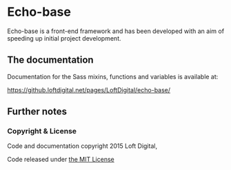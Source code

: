 Echo-base
========

Echo-base is a front-end framework and has been developed with an aim of speeding up initial project development.

## The documentation
Documentation for the Sass mixins, functions and variables is available at:

https://github.loftdigital.net/pages/LoftDigital/echo-base/


## Further notes

### Copyright & License
Code and documentation copyright 2015 Loft Digital,

Code released under [the MIT License](https://github.loftdigital.net/LoftDigital/echo-base/blob/master/LICENSE)

